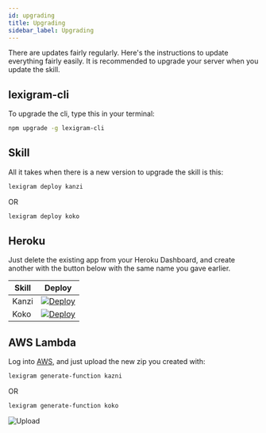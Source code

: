 ```yaml
---
id: upgrading
title: Upgrading
sidebar_label: Upgrading
---
```


There are updates fairly regularly. Here's the instructions to update everything fairly easily. It is recommended to upgrade your server when you update the skill.

## lexigram-cli
To upgrade the cli, type this in your terminal:
``` bash
npm upgrade -g lexigram-cli
```

## Skill
All it takes when there is a new version to upgrade the skill is this:
``` bash
lexigram deploy kanzi
```
OR
``` bash
lexigram deploy koko
```

## Heroku
Just delete the existing app from your Heroku Dashboard, and create another with the button below with the same name you gave earlier.

Skill|Deploy
-----|-------
Kanzi|[![Deploy](https://www.herokucdn.com/deploy/button.svg)](https://www.heroku.com/deploy/?template=https://github.com/m0ngr31/kanzi)
Koko|[![Deploy](https://www.herokucdn.com/deploy/button.svg)](https://www.heroku.com/deploy/?template=https://github.com/m0ngr31/koko)


## AWS Lambda
Log into [AWS](https://console.aws.amazon.com/lambda/), and just upload the new zip you created with:
``` bash
lexigram generate-function kazni
```
OR
``` bash
lexigram generate-function koko
```
![Upload](https://i.imgur.com/z0DhOex.png "Upload")